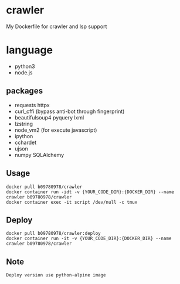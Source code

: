 # crawler
My Dockerfile for crawler and lsp support

# language
- python3
- node.js

## packages
- requests httpx
- curl_cffi (bypass anti-bot through fingerprint)
- beautifulsoup4 pyquery lxml
- lzstring
- node_vm2 (for execute javascript)
- ipython
- cchardet
- ujson
- numpy SQLAlchemy

## Usage
    docker pull b09780978/crawler
    docker container run -idt -v {YOUR_CODE_DIR}:{DOCKER_DIR} --name crawler b09780978/crawler
    docker container exec -it script /dev/null -c tmux

## Deploy
    docker pull b09780978/crawler:deploy
    docker container run -it -v {YOUR_CODE_DIR}:{DOCKER_DIR} --name crawler b09780978/crawler
    
## Note
    Deploy version use python-alpine image

